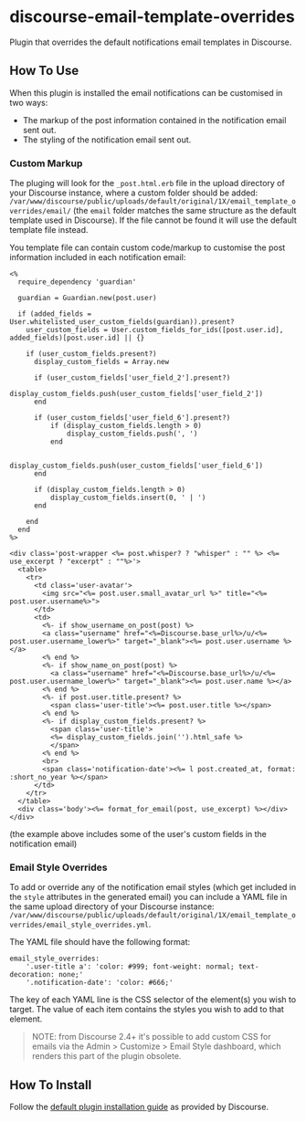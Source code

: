# discourse-email-template-overrides

Plugin that overrides the default notifications email templates in Discourse.

## How To Use

When this plugin is installed the email notifications can be customised in two ways:

-   The markup of the post information contained in the notification email sent out.
-   The styling of the notification email sent out.

### Custom Markup

The pluging will look for the `_post.html.erb` file in the upload directory of your Discourse instance, where a custom folder should be added: `/var/www/discourse/public/uploads/default/original/1X/email_template_overrides/email/` (the `email` folder matches the same structure as the default template used in Discourse).
If the file cannot be found it will use the default template file instead.

You template file can contain custom code/markup to customise the post information included in each notification email:

```
<%
  require_dependency 'guardian'

  guardian = Guardian.new(post.user)

  if (added_fields = User.whitelisted_user_custom_fields(guardian)).present?
    user_custom_fields = User.custom_fields_for_ids([post.user.id], added_fields)[post.user.id] || {}

    if (user_custom_fields.present?)
      display_custom_fields = Array.new

      if (user_custom_fields['user_field_2'].present?)
          display_custom_fields.push(user_custom_fields['user_field_2'])
      end

      if (user_custom_fields['user_field_6'].present?)
          if (display_custom_fields.length > 0)
              display_custom_fields.push(', ')
          end

          display_custom_fields.push(user_custom_fields['user_field_6'])
      end

      if (display_custom_fields.length > 0)
          display_custom_fields.insert(0, ' | ')
      end

    end
  end
%>

<div class='post-wrapper <%= post.whisper? ? "whisper" : "" %> <%= use_excerpt ? "excerpt" : ""%>'>
  <table>
    <tr>
      <td class='user-avatar'>
        <img src="<%= post.user.small_avatar_url %>" title="<%= post.user.username%>">
      </td>
      <td>
        <%- if show_username_on_post(post) %>
        <a class="username" href="<%=Discourse.base_url%>/u/<%= post.user.username_lower%>" target="_blank"><%= post.user.username %></a>
        <% end %>
        <%- if show_name_on_post(post) %>
          <a class="username" href="<%=Discourse.base_url%>/u/<%= post.user.username_lower%>" target="_blank"><%= post.user.name %></a>
        <% end %>
        <%- if post.user.title.present? %>
          <span class='user-title'><%= post.user.title %></span>
        <% end %>
        <%- if display_custom_fields.present? %>
          <span class='user-title'>
          <%= display_custom_fields.join('').html_safe %>
          </span>
        <% end %>
        <br>
        <span class='notification-date'><%= l post.created_at, format: :short_no_year %></span>
      </td>
    </tr>
  </table>
  <div class='body'><%= format_for_email(post, use_excerpt) %></div>
</div>
```

(the example above includes some of the user's custom fields in the notification email)

### Email Style Overrides

To add or override any of the notification email styles (which get included in the `style` attributes in the generated email) you can include a YAML file in the same upload directory of your Discourse instance: `/var/www/discourse/public/uploads/default/original/1X/email_template_overrides/email_style_overrides.yml`.

The YAML file should have the following format:

```
email_style_overrides:
    '.user-title a': 'color: #999; font-weight: normal; text-decoration: none;'
    '.notification-date': 'color: #666;'
```

The key of each YAML line is the CSS selector of the element(s) you wish to target.
The value of each item contains the styles you wish to add to that element.

> NOTE: from Discourse 2.4+ it's possible to add custom CSS for emails via the Admin > Customize > Email Style dashboard, which renders this part of the plugin obsolete.

## How To Install
Follow the [default plugin installation guide](https://meta.discourse.org/t/install-plugins-in-discourse/19157) as provided by Discourse.
